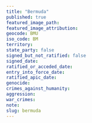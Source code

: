 ```yaml
---
title: "Bermuda"
published: true
featured_image_path:
featured_image_attribution:
geocode: BMU
iso_code: BM
territory:
state_party: false
signed_but_not_ratified: false
signed_date:
ratified_or_acceded_date:
entry_into_force_date:
ratified_apic_date:
genocide:
crimes_against_humanity:
aggression:
war_crimes:
note:
slug: bermuda
---
```

